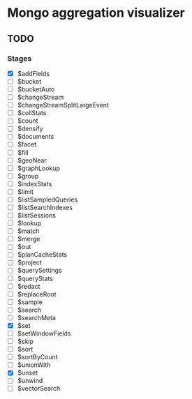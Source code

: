 # Mongo aggregation visualizer

## TODO

### Stages

- [x] $addFields
- [ ] $bucket
- [ ] $bucketAuto
- [ ] $changeStream
- [ ] $changeStreamSplitLargeEvent
- [ ] $collStats
- [ ] $count
- [ ] $densify
- [ ] $documents
- [ ] $facet
- [ ] $fill
- [ ] $geoNear
- [ ] $graphLookup
- [ ] $group
- [ ] $indexStats
- [ ] $limit
- [ ] $listSampledQueries
- [ ] $listSearchIndexes
- [ ] $listSessions
- [ ] $lookup
- [ ] $match
- [ ] $merge
- [ ] $out
- [ ] $planCacheStats
- [ ] $project
- [ ] $querySettings
- [ ] $queryStats
- [ ] $redact
- [ ] $replaceRoot
- [ ] $sample
- [ ] $search
- [ ] $searchMeta
- [x] $set
- [ ] $setWindowFields
- [ ] $skip
- [ ] $sort
- [ ] $sortByCount
- [ ] $unionWith
- [x] $unset
- [ ] $unwind
- [ ] $vectorSearch
